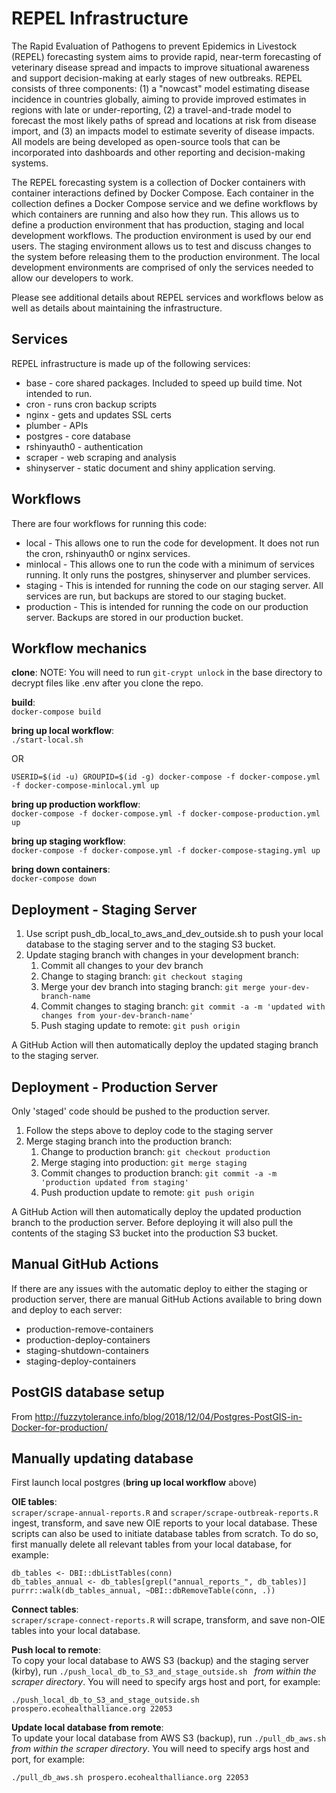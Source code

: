 # REPEL Infrastructure

The Rapid Evaluation of Pathogens to prevent Epidemics in Livestock (REPEL) forecasting system aims to provide rapid, near-term forecasting of veterinary disease spread and impacts to improve situational awareness and support decision-making at early stages of new outbreaks.  REPEL consists of three components: (1) a "nowcast" model estimating disease incidence in countries globally, aiming to provide improved estimates in regions with late or under-reporting, (2) a travel-and-trade model to forecast the most likely paths of spread and locations at risk from disease import, and (3) an impacts model to estimate severity of disease impacts.  All models are being developed as open-source tools that can be incorporated into dashboards and other reporting and decision-making systems.

The REPEL forecasting system is a collection of Docker containers with container interactions defined by Docker Compose.  Each container in the collection defines a Docker Compose service and we define workflows by which containers are running and also how they run.  This allows us to define a production environment that has production, staging and local development workflows.  The production environment is used by our end users.  The staging environment allows us to test and discuss changes to the system before releasing them to the production environment.  The local development environments are comprised of only the services needed to allow our developers to work.

Please see additional details about REPEL services and workflows below as well as details about maintaining the infrastructure.

## Services

REPEL infrastructure is made up of the following services:
* base - core shared packages.  Included to speed up build time. Not intended to run.
* cron - runs cron backup scripts
* nginx - gets and updates SSL certs
* plumber - APIs
* postgres - core database
* rshinyauth0 - authentication
* scraper - web scraping and analysis
* shinyserver - static document and shiny application serving.

## Workflows

There are four workflows for running this code:
* local - This allows one to run the code for development.  It does not run the cron, rshinyauth0 or nginx services.
* minlocal - This allows one to run the code with a minimum of services running.  It only runs the postgres, shinyserver and plumber services.
* staging - This is intended for running the code on our staging server.  All services are run, but backups are stored to our staging bucket.
* production - This is intended for running the code on our production server.  Backups are stored in our production bucket.

## Workflow mechanics

**clone**:
NOTE: You will need to run `git-crypt unlock` in the base directory to decrypt files like .env after you clone the repo.

**build**:  
`docker-compose build`

**bring up local workflow**:  
`./start-local.sh`

OR

`USERID=$(id -u) GROUPID=$(id -g) docker-compose -f docker-compose.yml -f docker-compose-minlocal.yml up`

**bring up production workflow**:  
`docker-compose -f docker-compose.yml -f docker-compose-production.yml up`

**bring up staging workflow**:  
`docker-compose -f docker-compose.yml -f docker-compose-staging.yml up`

**bring down containers**:  
`docker-compose down`

## Deployment - Staging Server

1. Use script push_db_local_to_aws_and_dev_outside.sh to push your local database to the staging server and to the staging S3 bucket.
1. Update staging branch with changes in your development branch:
   1. Commit all changes to your dev branch
   1. Change to staging branch: `git checkout staging`
   1. Merge your dev branch into staging branch: `git merge your-dev-branch-name`
   1. Commit changes to staging branch: `git commit -a -m 'updated with changes from your-dev-branch-name'`
   1. Push staging update to remote: `git push origin`

A GitHub Action will then automatically deploy the updated staging branch to the staging server.

## Deployment - Production Server

Only 'staged' code should be pushed to the production server.
1. Follow the steps above to deploy code to the staging server
1. Merge staging branch into the production branch:
   1. Change to production branch: `git checkout production`
   1. Merge staging into production: `git merge staging`
   1. Commit changes to production branch: `git commit -a -m 'production updated from staging'`
   1. Push production update to remote: `git push origin`

A GitHub Action will then automatically deploy the updated production branch to the production server.
Before deploying it will also pull the contents of the staging S3 bucket into the production S3 bucket.

## Manual GitHub Actions

If there are any issues with the automatic deploy to either the staging or production server, there are manual GitHub Actions available to bring down and deploy to each server:
* production-remove-containers
* production-deploy-containers
* staging-shutdown-containers
* staging-deploy-containers


## PostGIS database setup

From http://fuzzytolerance.info/blog/2018/12/04/Postgres-PostGIS-in-Docker-for-production/

## Manually updating database

First launch local postgres (**bring up local workflow** above)

**OIE tables**:  
`scraper/scrape-annual-reports.R` and `scraper/scrape-outbreak-reports.R` ingest, transform, and save new OIE reports to your local database. These scripts can also be used to initiate database tables from scratch. To do so, first manually delete all relevant tables from your local database, for example:

```
db_tables <- DBI::dbListTables(conn)
db_tables_annual <- db_tables[grepl("annual_reports_", db_tables)]
purrr::walk(db_tables_annual, ~DBI::dbRemoveTable(conn, .))
```
**Connect tables**:  
`scraper/scrape-connect-reports.R` will scrape, transform, and save non-OIE tables into your local database.

**Push local to remote**:  
To copy your local database to AWS S3 (backup) and the staging server (kirby), run `./push_local_db_to_S3_and_stage_outside.sh ` _from within the scraper directory_. You will need to specify args host and port, for example:

```
./push_local_db_to_S3_and_stage_outside.sh prospero.ecohealthalliance.org 22053
```

**Update local database from remote**:  
To update your local database from AWS S3 (backup), run `./pull_db_aws.sh ` _from within the scraper directory_. You will need to specify args host and port, for example:

```
./pull_db_aws.sh prospero.ecohealthalliance.org 22053
```
